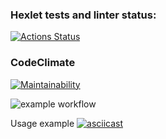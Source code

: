 ### Hexlet tests and linter status:
[![Actions Status](https://github.com/SpaceDenika/frontend-project-lvl1/workflows/hexlet-check/badge.svg)](https://github.com/SpaceDenika/frontend-project-lvl1/actions)

### CodeClimate
[![Maintainability](https://api.codeclimate.com/v1/badges/a99a88d28ad37a79dbf6/maintainability)](https://codeclimate.com/github/codeclimate/codeclimate/maintainability)

![example workflow](https://github.com/SpaceDenika/frontend-project-lvl1/actions/workflows/makefile.yml/badge.svg)

Usage example
[![asciicast](https://asciinema.org/a/492663.svg)](https://asciinema.org/a/492663)